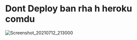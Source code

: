# Dont Deploy ban rha h heroku comdu 

![Screenshot_20210712_213000](https://user-images.githubusercontent.com/78837537/125319699-9d436900-e358-11eb-81c2-dee07a835ae9.jpg)

